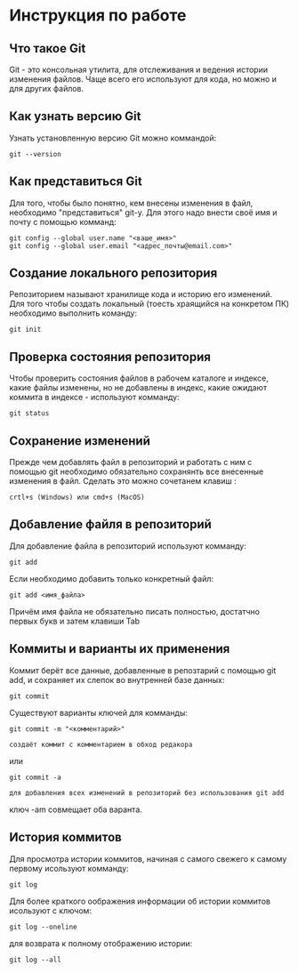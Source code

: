 # **Инструкция по работе**

## Что такое Git ##

Git - это консольная утилита, для отслеживания и ведения истории изменения файлов. Чаще всего его используют для кода, но можно и для других файлов.

## Как узнать версию Git ##

Узнать установленную версию Git можно коммандой:

    git --version

 ## Как представиться Git

 Для того, чтобы было понятно, кем внесены изменения в файл, необходимо "представиться" git-у. Для этого надо внести своё имя и почту с помощью комманд:

    git config --global user.name "<ваше_имя>"
    git config --global user.email "<адрес_почты@email.com>"



## Создание локального репозитория ##

Репозиторием называют хранилище кода и историю его изменений. Для того чтобы создать локальный (тоесть храящийся на конкретом ПК) необходимо выполнить команду:

    git init

## Проверка состояния репозитория ##

Чтобы проверить состояния файлов в рабочем каталоге и индексе, какие файлы изменены, но не добавлены в индекс, какие ожидают коммита в индексе - используют комманду:

    git status

## Сохранение изменений

Прежде чем добавлять файл в репозиторий и работать с ним с помощью git необходимо обязательно сохранянть все внесенные изменения в файл. Сделать это можно сочетанем клавиш :

    crtl+s (Windows) или cmd+s (MacOS)

## Добавление файля в репозиторий

Для добавление файла в репозиторий используют комманду:

    git add

Если необходимо добавить только конкретный файл:

    git add <имя_файла> 

Причём имя файла не обязательно писать полностью, достатчно первых букв и затем клавиши Tab

## Коммиты и варианты их применения

Коммит берёт все данные, добавленные в репозтарий с помощью git add, и сохраняет их слепок во внутренней базе данных: 

    git commit

Существуют варианты ключей для комманды:

    git commit -m "<комментарий>"
    
    создаёт коммит с комментарием в обход редакора
или

    git commit -a

    для добавления всех изменений в репозиторий без использования git add


ключ -am совмещает оба варанта.

## История коммитов

Для просмотра истории коммитов, начиная с самого свежего к самому первому исользуют комманду:

    git log

Для более краткого оображения информации об истории коммитов исользуют с ключом:

    git log --oneline

для возврата к полному отображению истории:

    git log --all




